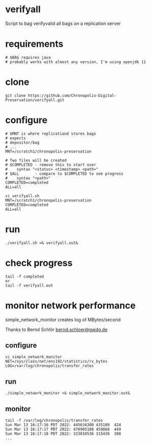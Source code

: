 # verifyall
Script to bag verifyvalid all bags on a replication server

# requirements
```
# $BAG requires java
# probably works with almost any version, I'm using openjdk 11
```

# clone
```
git clone https://github.com/Chronopolis-Digital-Preservation/verifyall.git
```

# configure
```
# $MNT is where replicationd stores bags
# expects
# depositor/bag
# ...
MNT=/scratch1/chronopolis-preservation

# Two files will be created
# $COMPLETED - remove this to start over
#    syntax "<status> <timestamp> <path>"
# $ALL       - compare to $COMPLETED to see progress
#    syntax "<path>"
COMPLETED=completed
ALL=all

vi verifyall.sh
MNT=/scratch1/chronopolis-preservation
COMPLETED=completed
ALL=all
```

# run
```
./verifyall.sh >& verifyall.out&
```

# check progress
```
tail -f completed
or
tail -f verifyall.out
```

# monitor network performance
simple_network_monitor creates log of MBytes/second

Thanks to Bernd Schlör <bernd.schloer@gwdg.de>

## configure
```
vi simple_network_monitor
NET=/sys/class/net/ens192/statistics/rx_bytes
LOG=/var/log/chronopolis/transfer_rates
```

## run
```
./simple_network_monitor >& simple_network_monitor.out&
```

## monitor
```
tail -f /var/log/chronopolis/transfer_rates
Sun Mar 13 16:17:16 PDT 2022: 445634300 435189  424
Sun Mar 13 16:17:17 PDT 2022: 470905188 459868  449
Sun Mar 13 16:17:18 PDT 2022: 323010536 315439  308
...
```

